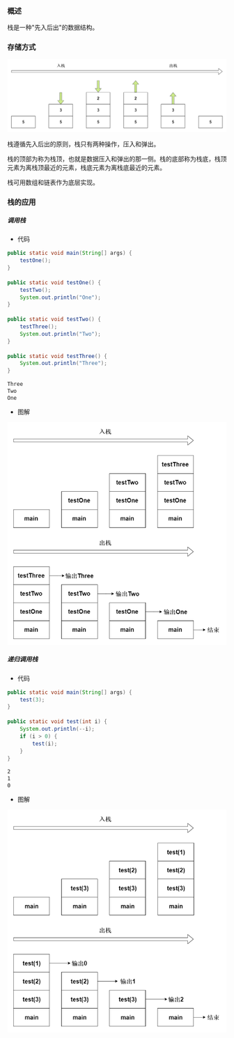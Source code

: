 ### 概述

栈是一种"先入后出"的数据结构。

### 存储方式

<img src="/数据结构与算法/数据结构/image/栈存储方式.png" alt="栈存储方式"/>

栈遵循先入后出的原则，栈只有两种操作，压入和弹出。

栈的顶部为称为栈顶，也就是数据压入和弹出的那一侧。栈的底部称为栈底，栈顶元素为离栈顶最近的元素，栈底元素为离栈底最近的元素。

栈可用数组和链表作为底层实现。

### 栈的应用

##### 调用栈

* 代码

``` java
public static void main(String[] args) {
    testOne();
}

public static void testOne() {
    testTwo();
    System.out.println("One");
}

public static void testTwo() {
    testThree();
    System.out.println("Two");
}

public static void testThree() {
    System.out.println("Three");
}
```

``` test
Three
Two
One
```

* 图解

<img src="/数据结构与算法/数据结构/image/调用栈图解.png" alt="调用栈图解"/>

##### 递归调用栈

* 代码

``` java
public static void main(String[] args) {
    test(3);
}

public static void test(int i) {
    System.out.println(--i);
    if (i > 0) {
        test(i);
    }
}
```

``` text
2
1
0
```

* 图解

<img src="/数据结构与算法/数据结构/image/递归调用栈图解.png" alt="递归调用栈图解"/>